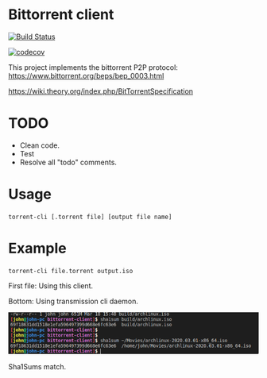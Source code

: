 # Bittorrent client
[![Build Status](https://travis-ci.org/Georgantas/bittorrent-client.svg?branch=master)](https://travis-ci.org/Georgantas/bittorrent-client)

[![codecov](https://codecov.io/gh/Georgantas/bittorrent-client/branch/master/graph/badge.svg)](https://codecov.io/gh/Georgantas/bittorrent-client)

This project implements the bittorrent P2P protocol: https://www.bittorrent.org/beps/bep_0003.html

https://wiki.theory.org/index.php/BitTorrentSpecification

# TODO
- Clean code.
- Test
- Resolve all "todo" comments.

# Usage
`torrent-cli [.torrent file] [output file name]`

# Example
`torrent-cli file.torrent output.iso`

First file: Using this client.

Bottom: Using transmission cli daemon.

![pic](pic.png)

Sha1Sums match.
